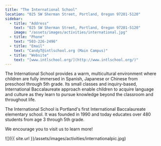```yaml
---
title: "The International School"
location: "025 SW Sherman Street, Portland, Oregon 97201-5120"
sidebar:
  - title: "Address"
    text: "025 SW Sherman Street, Portland, Oregon 97201-5120"
    image: "/assets/images/activities/international.jpg"
  - title: "Phone"
    text: "503-226-2496"
  - title: "Email"
    text: "CandyT@intlschool.org (Main Campus)"
  - title: "Website"
    text: "[www.intlschool.org/](http://www.intlschool.org/)"
---
```


The International School provides a warm, multicultural environment where children are fully immersed in Spanish, Japanese or Chinese from preschool through 5th grade. Its small classes and inquiry-based, International Baccalaureate approach enable children to acquire language and culture as they learn to pursue knowledge beyond the classroom and throughout life.

The International School is Portland's first International Baccalaureate elementary school. It was founded in 1990 and today educates over 480 students from age 3 through 5th grade.

We encourage you to visit us to learn more!

![]({{ site.url }}/assets/images/activities/internationalpic.jpg)
